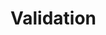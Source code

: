 

# Validation
<!--
@Validated @RequestBody @RequestParam配合使用校验参数
https://www.cnblogs.com/cjyboy/p/11465876.html

https://mp.weixin.qq.com/s/lPvFnpqpRPRT5DyOYYidyw
https://mp.weixin.qq.com/s/Vmbp5jEm_aKfo_O20gZqcg

工作几年了，原来我只用了数据校验的皮毛~ 
https://mp.weixin.qq.com/s/gzSqZIa6tQM6DsDYy3ll9g

@Validated和@Valid区别
https://blog.csdn.net/wangjiangongchn/article/details/86477386

Spring validation 用法说明
https://blog.csdn.net/qq_35206261/article/details/102608477

Spring Validation最佳实践及其实现原理，参数校验没那么简单！ 
https://mp.weixin.qq.com/s/UFT97SbygPMaFd7hYPyojg
这么写参数校验(Validator)就不会被劝退了~ 
https://mp.weixin.qq.com/s/eW8bdeVwgs3AAkMX6CMm4A
Spring Validation最佳实践及其实现原理，参数校验没那么简单！ 
https://mp.weixin.qq.com/s/q-Fh_YGPW7s8lyg6o9DXgA


-->